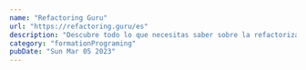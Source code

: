 ```yaml
---
name: "Refactoring Guru"
url: "https://refactoring.guru/es"
description: "Descubre todo lo que necesitas saber sobre la refactorización, los patrones de diseño, los principios SOLID y otros temas de la programación inteligente"
category: "formationPrograming"
pubDate: "Sun Mar 05 2023"
---
```

